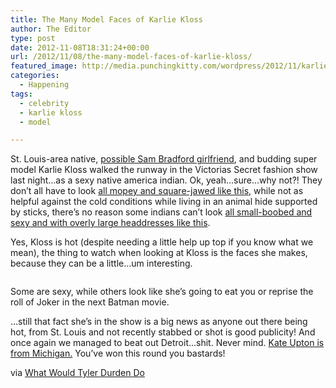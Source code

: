 ```yaml
---
title: The Many Model Faces of Karlie Kloss
author: The Editor
type: post
date: 2012-11-08T18:31:24+00:00
url: /2012/11/08/the-many-model-faces-of-karlie-kloss/
featured_image: http://media.punchingkitty.com/wordpress/2012/11/karlie-kloss-was-a-sexy-indian.jpeg
categories:
  - Happening
tags:
  - celebrity
  - karlie kloss
  - model

---
```

St. Louis-area native, <a href="http://punchingkitty.com/2012/04/17/sam-bradford-is-dating-karlie-kloss/" target="_blank">possible Sam Bradford girlfriend</a>, and budding super model Karlie Kloss walked the runway in the Victorias Secret fashion show last night&#8230;as a sexy native america indian. Ok, yeah&#8230;sure&#8230;why not?! They don&#8217;t all have to look <a href="http://media.punchingkitty.com/wordpress/2012/11/old_lady_indian.jpeg" target="_blank">all mopey and square-jawed like this</a>, while not as helpful against the cold conditions while living in an animal hide supported by sticks, there&#8217;s no reason some indians can&#8217;t look <a href="http://media.punchingkitty.com/wordpress/2012/11/karlie_kloss_indian.jpeg" target="_blank">all small-boobed and sexy and with overly large headdresses like this</a>.

Yes, Kloss is hot (despite needing a little help up top if you know what we mean), the thing to watch when looking at Kloss is the faces she makes, because they can be a little&#8230;um interesting.

<p style="text-align: center;">
  <a href="http://media.punchingkitty.com/wordpress/2012/11/karlie_kloss_faces.jpeg"><img class="aligncenter  wp-image-14972" title="karlie_kloss_faces" src="http://media.punchingkitty.com/wordpress/2012/11/karlie_kloss_faces.jpeg?filter=resize&w=575" alt="" /></a>
</p>

<p style="text-align: left;">
  Some are sexy, while others look like she&#8217;s going to eat you or reprise the roll of Joker in the next Batman movie.
</p>

<p style="text-align: left;">
  &#8230;still that fact she&#8217;s in the show is a big news as anyone out there being hot, from St. Louis and not recently stabbed or shot is good publicity! And once again we managed to beat out Detroit&#8230;shit. Never mind. <a href="http://en.wikipedia.org/wiki/Kate_Upton" target="_blank">Kate Upton is from Michigan.</a> You&#8217;ve won this round you bastards!
</p>

<p style="text-align: left;">
  via <a href="http://www.wwtdd.com/2012/11/karlie-kloss-was-a-sexy-indian/" target="_blank">What Would Tyler Durden Do</a>
</p>